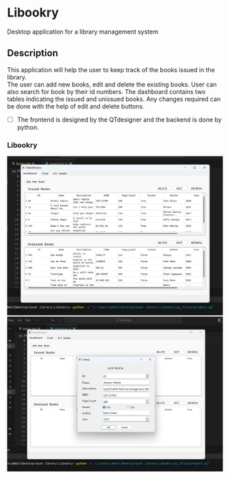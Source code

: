 # Libookry
Desktop application for a library management system 

## Description
This application will help the user to keep track of the books issued in the library. 
<br>
The user can add new books, edit and delete the existing books. User can also search for book by their id numbers. The dashboard contains two tables indicating the issued and unissued books. Any changes required can be done with the help of edit and delete buttons.
 
- [ ] The frontend is designed by the QTdesigner and the backend is done by python.

### Libookry
![Result](https://github.com/Shruti2511/Libookry/blob/main/result-images/dashboard_data.png)
![Result](https://github.com/Shruti2511/Libookry/blob/main/result-images/addbooks.png)
